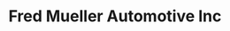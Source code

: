 ---
title: "Fred Mueller Automotive Inc"
url: /schofield/fred-mueller-automotive-inc/
shop: Autohaus
---